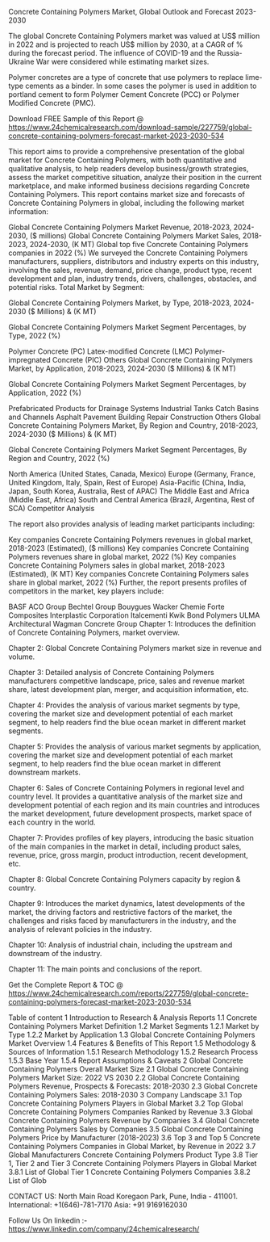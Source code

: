Concrete Containing Polymers Market, Global Outlook and Forecast 2023-2030

The global Concrete Containing Polymers market was valued at US$ million in 2022 and is projected to reach US$ million by 2030, at a CAGR of % during the forecast period. The influence of COVID-19 and the Russia-Ukraine War were considered while estimating market sizes.

Polymer concretes are a type of concrete that use polymers to replace lime-type cements as a binder. In some cases the polymer is used in addition to portland cement to form Polymer Cement Concrete (PCC) or Polymer Modified Concrete (PMC).

Download FREE Sample of this Report @ https://www.24chemicalresearch.com/download-sample/227759/global-concrete-containing-polymers-forecast-market-2023-2030-534

This report aims to provide a comprehensive presentation of the global market for Concrete Containing Polymers, with both quantitative and qualitative analysis, to help readers develop business/growth strategies, assess the market competitive situation, analyze their position in the current marketplace, and make informed business decisions regarding Concrete Containing Polymers. This report contains market size and forecasts of Concrete Containing Polymers in global, including the following market information:

Global Concrete Containing Polymers Market Revenue, 2018-2023, 2024-2030, ($ millions)
Global Concrete Containing Polymers Market Sales, 2018-2023, 2024-2030, (K MT)
Global top five Concrete Containing Polymers companies in 2022 (%)
We surveyed the Concrete Containing Polymers manufacturers, suppliers, distributors and industry experts on this industry, involving the sales, revenue, demand, price change, product type, recent development and plan, industry trends, drivers, challenges, obstacles, and potential risks. Total Market by Segment:

Global Concrete Containing Polymers Market, by Type, 2018-2023, 2024-2030 ($ Millions) & (K MT)

Global Concrete Containing Polymers Market Segment Percentages, by Type, 2022 (%)

Polymer Concrete (PC)
Latex-modified Concrete (LMC)
Polymer-impregnated Concrete (PIC)
Others
Global Concrete Containing Polymers Market, by Application, 2018-2023, 2024-2030 ($ Millions) & (K MT)

Global Concrete Containing Polymers Market Segment Percentages, by Application, 2022 (%)

Prefabricated Products for Drainage Systems
Industrial Tanks
Catch Basins and Channels
Asphalt Pavement
Building Repair Construction
Others
Global Concrete Containing Polymers Market, By Region and Country, 2018-2023, 2024-2030 ($ Millions) & (K MT)

Global Concrete Containing Polymers Market Segment Percentages, By Region and Country, 2022 (%)

North America (United States, Canada, Mexico)
Europe (Germany, France, United Kingdom, Italy, Spain, Rest of Europe)
Asia-Pacific (China, India, Japan, South Korea, Australia, Rest of APAC)
The Middle East and Africa (Middle East, Africa)
South and Central America (Brazil, Argentina, Rest of SCA)
Competitor Analysis

The report also provides analysis of leading market participants including:

Key companies Concrete Containing Polymers revenues in global market, 2018-2023 (Estimated), ($ millions)
Key companies Concrete Containing Polymers revenues share in global market, 2022 (%)
Key companies Concrete Containing Polymers sales in global market, 2018-2023 (Estimated), (K MT)
Key companies Concrete Containing Polymers sales share in global market, 2022 (%)
Further, the report presents profiles of competitors in the market, key players include:

BASF
ACO Group
Bechtel Group
Bouygues
Wacker Chemie
Forte Composites
Interplastic Corporation
Italcementi
Kwik Bond Polymers
ULMA Architectural
Wagman Concrete Group
Chapter 1: Introduces the definition of Concrete Containing Polymers, market overview.

Chapter 2: Global Concrete Containing Polymers market size in revenue and volume.

Chapter 3: Detailed analysis of Concrete Containing Polymers manufacturers competitive landscape, price, sales and revenue market share, latest development plan, merger, and acquisition information, etc.

Chapter 4: Provides the analysis of various market segments by type, covering the market size and development potential of each market segment, to help readers find the blue ocean market in different market segments.

Chapter 5: Provides the analysis of various market segments by application, covering the market size and development potential of each market segment, to help readers find the blue ocean market in different downstream markets.

Chapter 6: Sales of Concrete Containing Polymers in regional level and country level. It provides a quantitative analysis of the market size and development potential of each region and its main countries and introduces the market development, future development prospects, market space of each country in the world.

Chapter 7: Provides profiles of key players, introducing the basic situation of the main companies in the market in detail, including product sales, revenue, price, gross margin, product introduction, recent development, etc.

Chapter 8: Global Concrete Containing Polymers capacity by region & country.

Chapter 9: Introduces the market dynamics, latest developments of the market, the driving factors and restrictive factors of the market, the challenges and risks faced by manufacturers in the industry, and the analysis of relevant policies in the industry.

Chapter 10: Analysis of industrial chain, including the upstream and downstream of the industry.

Chapter 11: The main points and conclusions of the report.

Get the Complete Report & TOC @ https://www.24chemicalresearch.com/reports/227759/global-concrete-containing-polymers-forecast-market-2023-2030-534

Table of content
1 Introduction to Research & Analysis Reports
1.1 Concrete Containing Polymers Market Definition
1.2 Market Segments
1.2.1 Market by Type
1.2.2 Market by Application
1.3 Global Concrete Containing Polymers Market Overview
1.4 Features & Benefits of This Report
1.5 Methodology & Sources of Information
1.5.1 Research Methodology
1.5.2 Research Process
1.5.3 Base Year
1.5.4 Report Assumptions & Caveats
2 Global Concrete Containing Polymers Overall Market Size
2.1 Global Concrete Containing Polymers Market Size: 2022 VS 2030
2.2 Global Concrete Containing Polymers Revenue, Prospects & Forecasts: 2018-2030
2.3 Global Concrete Containing Polymers Sales: 2018-2030
3 Company Landscape
3.1 Top Concrete Containing Polymers Players in Global Market
3.2 Top Global Concrete Containing Polymers Companies Ranked by Revenue
3.3 Global Concrete Containing Polymers Revenue by Companies
3.4 Global Concrete Containing Polymers Sales by Companies
3.5 Global Concrete Containing Polymers Price by Manufacturer (2018-2023)
3.6 Top 3 and Top 5 Concrete Containing Polymers Companies in Global Market, by Revenue in 2022
3.7 Global Manufacturers Concrete Containing Polymers Product Type
3.8 Tier 1, Tier 2 and Tier 3 Concrete Containing Polymers Players in Global Market
3.8.1 List of Global Tier 1 Concrete Containing Polymers Companies
3.8.2 List of Glob

CONTACT US:
North Main Road Koregaon Park, Pune, India - 411001.
International: +1(646)-781-7170
Asia: +91 9169162030

Follow Us On linkedin :- https://www.linkedin.com/company/24chemicalresearch/

